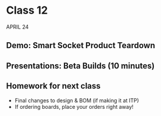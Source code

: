 # Class 12
APRIL 24

## Demo: Smart Socket Product Teardown

## Presentations: Beta Builds (10 minutes)

## Homework for next class

* Final changes to design & BOM (if making it at ITP)
* If ordering boards, place your orders right away!
